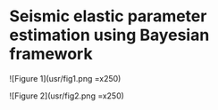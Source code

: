 # Seismic elastic parameter estimation using Bayesian framework

![Figure 1](usr/fig1.png =x250)

![Figure 2](usr/fig2.png =x250)
